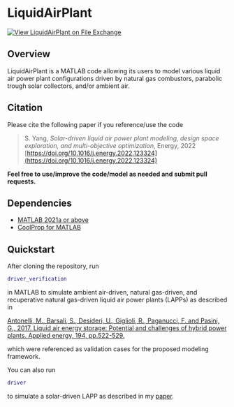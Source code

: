 # LiquidAirPlant

[![View LiquidAirPlant on File Exchange](https://www.mathworks.com/matlabcentral/images/matlab-file-exchange.svg)](https://www.mathworks.com/matlabcentral/fileexchange/106080-liquidairplant)

## Overview 
LiquidAirPlant is a MATLAB code allowing its users to model various liquid air power plant configurations driven by natural gas combustors, parabolic trough solar collectors, and/or ambient air. 

## Citation
Please cite the following paper if you reference/use the code
> S. Yang, _Solar-driven liquid air power plant modeling, design space exploration, and multi-objective optimization_, Energy, 2022 [https://doi.org/10.1016/j.energy.2022.123324](https://doi.org/10.1016/j.energy.2022.123324)

**Feel free to use/improve the code/model as needed and submit pull requests.**

## Dependencies
* [MATLAB 2021a or above](https://www.mathworks.com/products/matlab.html)
* [CoolProp for MATLAB](http://www.coolprop.org/coolprop/wrappers/MATLAB/index.html)

## Quickstart
After cloning the repository, run
```MATLAB
driver_verification
```
in MATLAB to simulate ambient air-driven, natural gas-driven, and recuperative natural gas-driven liquid air power plants (LAPPs) as described in 

[Antonelli, M., Barsali, S., Desideri, U., Giglioli, R., Paganucci, F. and Pasini, G., 2017. Liquid air energy storage: Potential and challenges of hybrid power plants. Applied energy, 194, pp.522-529.](https://doi.org/10.1016/j.apenergy.2016.11.091)

which were referenced as validation cases for the proposed modeling framework.

You can also run 
```MATLAB
driver
```
to simulate a solar-driven LAPP as described in my [paper](https://doi.org/10.1016/j.energy.2022.123324). 
